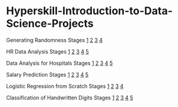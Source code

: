 # Hyperskill-Introduction-to-Data-Science-Projects
Generating Randomness Stages
[1](https://hyperskill.org/projects/156/stages/813/implement) [2](https://hyperskill.org/projects/156/stages/814/implement) [3](https://hyperskill.org/projects/156/stages/815/implement) [4](https://hyperskill.org/projects/156/stages/816/implement)

HR Data Analysis Stages
[1](https://hyperskill.org/projects/268/stages/1358/implement) [2](https://hyperskill.org/projects/268/stages/1359/implement) [3](https://hyperskill.org/projects/268/stages/1360/implement) [4](https://hyperskill.org/projects/268/stages/1361/implement) [5](https://hyperskill.org/projects/268/stages/1362/implement)

Data Analysis for Hospitals Stages
[1](https://hyperskill.org/projects/152/stages/801/implement) [2](https://hyperskill.org/projects/152/stages/802/implement) [3](https://hyperskill.org/projects/152/stages/803/implement) [4](https://hyperskill.org/projects/152/stages/804/implement) [5](https://hyperskill.org/projects/152/stages/805/implement)

Salary Prediction Stages
[1](https://hyperskill.org/projects/287/stages/1495/implement) [2](https://hyperskill.org/projects/287/stages/1496/implement) [3](https://hyperskill.org/projects/287/stages/1497/implement) [4](https://hyperskill.org/projects/287/stages/1498/implement) [5](https://hyperskill.org/projects/287/stages/1499/implement)

Logistic Regression from Scratch Stages
[1](https://hyperskill.org/projects/219/stages/1097/implement) [2](https://hyperskill.org/projects/219/stages/1098/implement) [3](https://hyperskill.org/projects/219/stages/1099/implement) [4](https://hyperskill.org/projects/219/stages/1100/implement)

Classification of Handwritten Digits Stages
[1](https://hyperskill.org/projects/205/stages/1022/implement) [2](https://hyperskill.org/projects/205/stages/1023/implement) [3](https://hyperskill.org/projects/205/stages/1024/implement) [4](https://hyperskill.org/projects/205/stages/1025/implement) [5](https://hyperskill.org/projects/205/stages/1026/implement)
